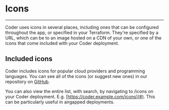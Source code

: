 # Icons

---

Coder uses icons in several places, including ones that can be configured
throughout the app, or specified in your Terraform. They're specified by a URL,
which can be to an image hosted on a CDN of your own, or one of the icons that
come included with your Coder deployment.

## Included icons

Coder includes icons for popular cloud providers and programming languages. You
can see all of the icons (or suggest new ones) in our repository on
[GitHub](https://github.com/coder/coder/tree/main/site/static/icon).

You can also view the entire list, with search, by navigating to /icons on your
Coder deployment. E.g. [https://coder.example.com/icons](#). This can be
particularly useful in airgapped deployments.
